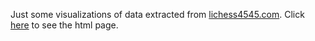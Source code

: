 Just some visualizations of data extracted from [lichess4545.com](https://www.lichess4545.com/). Click [here](https://htmlpreview.github.io/?https://github.com/dvdb97/Lichess4545-Visualizations/blob/main/Visualizations.html) to see the html page.
